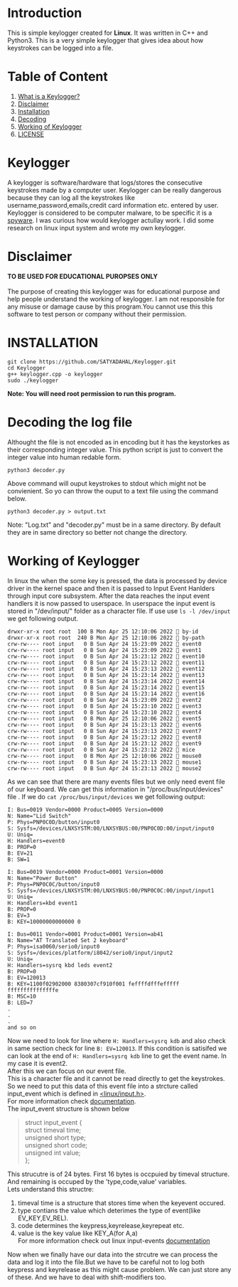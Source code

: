 # Introduction 
This is simple keylogger created for <b>Linux</b>. It was written in C++ and Python3. This is a very simple keylogger that gives idea about how keystrokes can be logged into a file.
# Table of Content
   1. [What is a Keylogger?](#keylogger)
   2. [Disclaimer](#disclaimer)
   3. [Installation](#installation)
   4. [Decoding](#decoding-the-log-file)
   5. [Working of Keylogger](#working-of-keylogger)
   6. [LICENSE](https://github.com/SATYADAHAL/Keylogger/blob/main/LICENSE)
# Keylogger
A keylogger is software/hardware that logs/stores the consecutive keystrokes made by a computer user. Keylogger can be really dangerous because they can log all the keystrokes like username,password,emails,credit card information etc. entered by user. Keylogger is considered to be computer malware, to be specific it is a [spyware](https://en.wikipedia.org/wiki/Spyware). I was curious how would keylogger actullay work. I did some research on linux input system and wrote my own keylogger.

# Disclaimer
<B>TO BE USED FOR EDUCATIONAL PUROPSES ONLY</B><BR><BR>
The purpose of creating this keylogger was for educational purpose and help people understand the working of keylogger. I am not responsible for any misuse or damage cause by this program.You cannot use this this software to test person or company without their permission.
# INSTALLATION
    git clone https://github.com/SATYADAHAL/Keylogger.git
    cd Keylogger
    g++ keylogger.cpp -o keylogger
    sudo ./keylogger
<b>  Note: You will need root permission to run this program.</b>
# Decoding the log file
  Althought the file is not encoded as in encoding but it has the keystorkes as their corresponding integer value. This python script is just to convert the integer value into human redable form.
  
  ````
  python3 decoder.py
  ````
  Above command will ouput keystrokes to stdout which might not be convienient. So yo can throw the ouput to a text file using the command below.
  ````
  python3 decoder.py > output.txt
  ````
  Note: "Log.txt" and "decoder.py" must be in a same directory. By default they are in same directory so better not change the directory.
  
# Working of Keylogger
  In linux the when the some key is pressed, the data is processed by device driver in the kernel space and then it is passed to Input Event Hanlders
  through input core subsystem. After the data reaches the input event handlers it is now passed to userspace. In userspace the input event is stored in "/dev/input/" folder as a character file. If use use ```ls -l /dev/input``` we get following output.
  ```
  drwxr-xr-x root root  100 B Mon Apr 25 12:10:06 2022  by-id
drwxr-xr-x root root  240 B Mon Apr 25 12:10:06 2022  by-path
crw-rw---- root input   0 B Sun Apr 24 15:23:09 2022  event0
crw-rw---- root input   0 B Sun Apr 24 15:23:09 2022  event1
crw-rw---- root input   0 B Sun Apr 24 15:23:12 2022  event10
crw-rw---- root input   0 B Sun Apr 24 15:23:12 2022  event11
crw-rw---- root input   0 B Sun Apr 24 15:23:13 2022  event12
crw-rw---- root input   0 B Sun Apr 24 15:23:14 2022  event13
crw-rw---- root input   0 B Sun Apr 24 15:23:14 2022  event14
crw-rw---- root input   0 B Sun Apr 24 15:23:14 2022  event15
crw-rw---- root input   0 B Sun Apr 24 15:23:14 2022  event16
crw-rw---- root input   0 B Sun Apr 24 15:23:09 2022  event2
crw-rw---- root input   0 B Sun Apr 24 15:23:10 2022  event3
crw-rw---- root input   0 B Sun Apr 24 15:23:10 2022  event4
crw-rw---- root input   0 B Mon Apr 25 12:10:06 2022  event5
crw-rw---- root input   0 B Sun Apr 24 15:23:13 2022  event6
crw-rw---- root input   0 B Sun Apr 24 15:23:13 2022  event7
crw-rw---- root input   0 B Sun Apr 24 15:23:12 2022  event8
crw-rw---- root input   0 B Sun Apr 24 15:23:12 2022  event9
crw-rw---- root input   0 B Sun Apr 24 15:23:12 2022  mice
crw-rw---- root input   0 B Mon Apr 25 12:10:06 2022  mouse0
crw-rw---- root input   0 B Sun Apr 24 15:23:13 2022  mouse1
crw-rw---- root input   0 B Sun Apr 24 15:23:13 2022  mouse2
```
As we can see that there are many events files but we only need event file of our keyboard. We can get this information in "/proc/bus/input/devices" file
  . If we do ```cat /proc/bus/input/devices``` we get following output: 
  ```
  I: Bus=0019 Vendor=0000 Product=0005 Version=0000
N: Name="Lid Switch"
P: Phys=PNP0C0D/button/input0
S: Sysfs=/devices/LNXSYSTM:00/LNXSYBUS:00/PNP0C0D:00/input/input0
U: Uniq=
H: Handlers=event0 
B: PROP=0
B: EV=21
B: SW=1

I: Bus=0019 Vendor=0000 Product=0001 Version=0000
N: Name="Power Button"
P: Phys=PNP0C0C/button/input0
S: Sysfs=/devices/LNXSYSTM:00/LNXSYBUS:00/PNP0C0C:00/input/input1
U: Uniq=
H: Handlers=kbd event1 
B: PROP=0
B: EV=3
B: KEY=10000000000000 0

I: Bus=0011 Vendor=0001 Product=0001 Version=ab41
N: Name="AT Translated Set 2 keyboard"
P: Phys=isa0060/serio0/input0
S: Sysfs=/devices/platform/i8042/serio0/input/input2
U: Uniq=
H: Handlers=sysrq kbd leds event2 
B: PROP=0
B: EV=120013
B: KEY=1100f02902000 8380307cf910f001 feffffdfffefffff fffffffffffffffe
B: MSC=10
B: LED=7
  .
  .
  . 
  and so on
```
  Now we need to look for line where ```H: Handlers=sysrq kdb``` and also check in same section check for line ```B: EV=120013```. If this condition is satisifed we can look at the end of  ```H: Handlers=sysrq kdb``` line to get the event name. In my case it is event2.
 <br> After this we can focus on our event file.<br>This is a character file and it cannot be read directly to get the keystrokes. So we need to put this data of this event file into a strcture called input_event which is defined in [<linux/input.h>](https://github.com/torvalds/linux/blob/master/include/uapi/linux/input.h). <br>For more information check [documentation](https://www.kernel.org/doc/Documentation/input/input.txt).<br>
  The input_event structure is shown below<br>
> struct input_event {<br>
>	struct timeval time;<br>
>	unsigned short type;<br>
>	unsigned short code;<br>
>	unsigned int value;<br>
> };<br>

  This strucutre is of 24 bytes. First 16 bytes is occpuied by timeval structure. And remaining is occuped by the 'type,code,value' variables.<br>
  Lets understand this structre:<br>
  1. timeval time is a structure that stores time when the keyevent occured.<br>
  2. type contians the value which deterimes the type of event(like EV_KEY,EV_REL).<br>
  3. code determines the keypress,keyrelease,keyrepeat etc.<br>
  4. value is the key value like KEY_A(for A,a)<br>
  For more information check out linux input-events [documentation](https://git.kernel.org/pub/scm/linux/kernel/git/torvalds/linux.git/tree/include/uapi/linux/input-event-codes.h)<br>

  Now when we finally have our data into the strcutre we can process the data and log it into the file.But we have to be careful not to log both keypress and keyrelease as this might cause problem. We can just store any of these. And we have to deal with shift-modifiers too.<br>
  
  
  
  
  
